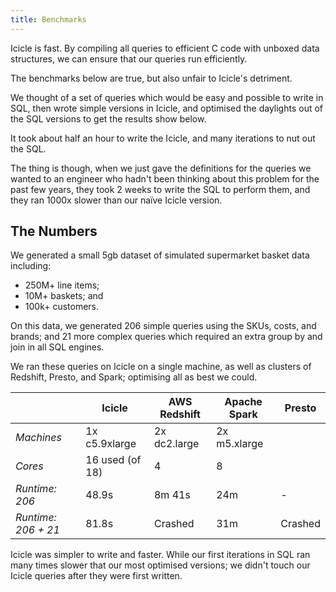 ```yaml
---
title: Benchmarks
---
```


Icicle is fast. By compiling all queries to efficient C code with
unboxed data structures, we can ensure that our queries run efficiently.

The benchmarks below are true, but also unfair to Icicle's detriment.

We thought of a set of queries which would be easy and possible to
write in SQL, then wrote simple versions in Icicle, and optimised the
daylights out of the SQL versions to get the results show below.

It took about half an hour to write the Icicle, and many iterations to
nut out the SQL.

The thing is though, when we just gave the definitions for the queries
we wanted to an engineer who hadn't been thinking about this problem
for the past few years, they took 2 weeks to write the SQL to perform
them, and they ran 1000x slower than our naïve Icicle version.

## The Numbers

We generated a small 5gb dataset of simulated supermarket basket data
including:

- 250M+ line items;
- 10M+ baskets; and
- 100k+ customers.

On this data, we generated 206 simple queries using the SKUs, costs,
and brands; and 21 more complex queries which required an extra group
by and join in all SQL engines.

We ran these queries on Icicle on a single machine, as well as clusters
of Redshift, Presto, and Spark; optimising all as best we could.


|                     | Icicle          | AWS Redshift | Apache Spark | Presto   |
|---------------------|-----------------|--------------|--------------|----------|
| *Machines*          | 1x c5.9xlarge   | 2x dc2.large | 2x m5.xlarge |          |
| *Cores*             | 16 used (of 18) | 4            | 8            |          |
| *Runtime: 206*      | 48.9s           | 8m 41s       | 24m          | -        |
| *Runtime: 206 + 21* | 81.8s           | Crashed      | 31m          | Crashed  |


Icicle was simpler to write and faster. While our first iterations in SQL ran
many times slower that our most optimised versions; we didn't touch our
Icicle queries after they were first written.
